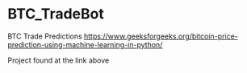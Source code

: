 # BTC_TradeBot
BTC Trade Predictions
https://www.geeksforgeeks.org/bitcoin-price-prediction-using-machine-learning-in-python/

Project found at the link above
